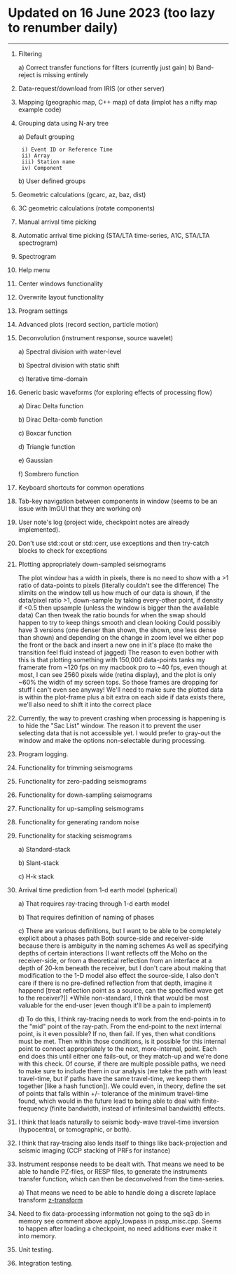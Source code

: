 # Updated on 16 June 2023 (too lazy to renumber daily)
---

1) Filtering

    a) Correct transfer functions for filters (currently just gain)
    b) Band-reject is missing entirely

2) Data-request/download from IRIS (or other server)

3) Mapping (geographic map, C++ map) of data (implot has a nifty map example code)

4) Grouping data using N-ary tree

    a) Default grouping

        i) Event ID or Reference Time
        ii) Array
        iii) Station name
        iv) Component
    b) User defined groups

5) Geometric calculations (gcarc, az, baz, dist)

6) 3C geometric calculations (rotate components)

7) Manual arrival time picking

8) Automatic arrival time picking (STA/LTA time-series, A1C, STA/LTA spectrogram)

9) Spectrogram

10) Help menu

11) Center windows functionality

12) Overwrite layout functionality

13) Program settings

14) Advanced plots (record section, particle motion)

15) Deconvolution (instrument response, source wavelet)

    a) Spectral division with water-level

    b) Spectral division with static shift

    c) Iterative time-domain

16) Generic basic waveforms (for exploring effects of processing flow)

    a) Dirac Delta function

    b) Dirac Delta-comb function

    c) Boxcar function

    d) Triangle function

    e) Gaussian

    f) Sombrero function

17) Keyboard shortcuts for common operations

18) Tab-key navigation between components in window (seems to be an issue with ImGUI that they are working on)

19) User note's log (project wide, checkpoint notes are already implemented).

20) Don't use std::cout or std::cerr, use exceptions and then try-catch blocks to
check for exceptions

21) Plotting appropriately down-sampled seismograms

    The plot window has a width in pixels, there is no need to show with a >1 ratio of
data-points to pixels (literally couldn't see the difference)
The xlimits on the window tell us how much of our data is shown, if the data/pixel
ratio >1, down-sample by taking every-other point, if density if <0.5 then upsample
(unless the window is bigger than the available data)
Can then tweak the ratio bounds for when the swap should happen to try to keep things
smooth and clean looking
Could possibly have 3 versions (one denser than shown, the shown, one less dense than shown)
and depending on the change in zoom level we either pop the front or the back and insert
a new one in it's place (to make the transition feel fluid instead of jagged)
The reason to even bother with this is that plotting something with 150,000 data-points
tanks my framerate from ~120 fps on my macbook pro to ~40 fps, even though at most, I can see
2560 pixels wide (retina display), and the plot is only ~60% the width of my screen tops.
So those frames are dropping for stuff I can't even see anyway!
We'll need to make sure the plotted data is within the plot-frame plus a bit extra on each side
if data exists there, we'll also need to shift it into the correct place

22) Currently, the way to prevent crashing when processing is happening is to hide the
"Sac List" window. The reason it to prevent the user selecting data that is not accessible yet.
I would prefer to gray-out the window and make the options non-selectable during processing.

23) Program logging.

24) Functionality for trimming seismograms

25) Functionality for zero-padding seismograms

26) Functionality for down-sampling seismograms

27) Functionality for up-sampling seismograms

28) Functionality for generating random noise

29) Functionality for stacking seismograms

    a) Standard-stack
    
    b) Slant-stack

    c) H-k stack

30) Arrival time prediction from 1-d earth model (spherical)

    a) That requires ray-tracing through 1-d earth model
    
    b) That requires definition of naming of phases
        
    c) There are various definitions, but I want to be able to be completely explicit about a phases path
        Both source-side and receiver-side because there is ambiguity in the naming schemes
        As well as specifying depths of certain interactions (I want reflects off the Moho on the receiver-side, or from a theoretical reflection from an interface at a depth of 20-km beneath the receiver, but I don't care about making
        that modification to the 1-D model also effect the source-side, I also don't care if there is no pre-defined reflection
        from that depth, imagine it happend [treat reflection point as a source, can the specified wave get to the receiver?])
        *While non-standard, I think that would be most valuable for the end-user (even though it'll be a pain to implement)
    
    d) To do this, I think ray-tracing needs to work from the end-points in to the "mid" point of the ray-path.
        From the end-point to the next internal point, is it even possible? If no, then fail. If yes, then what conditions must be met. Then within those conditions, is it possible for this internal point to connect appropriately to the next, more-internal, point. Each end does this until either one fails-out, or they match-up and we're done with this check.
        Of course, if there are multiple possible paths, we need to make sure to include them in our analysis (we take the path with least travel-time, but if paths have the same travel-time, we keep them together [like a hash function]).
        We could even, in theory, define the set of points that falls within +/- tolerance of the minimum travel-time found, which would in the future lead to being able to deal with finite-frequency (finite bandwidth, instead of infinitesimal bandwidth) effects.

31) I think that leads naturally to seismic body-wave travel-time inversion (hypocentral, or tomographic, or both).

32) I think that ray-tracing also lends itself to things like back-projection and seismic imaging (CCP stacking of PRFs for instance)

33) Instrument response needs to be dealt with. That means we need to be able to handle PZ-files, or RESP files, to generate
the instruments transfer function, which can then be deconvolved from the time-series.

    a) That means we need to be able to handle doing a  discrete laplace transform [z-transform](https://en.wikipedia.org/wiki/Z-transform)

34) Need to fix data-processing information not going to the sq3 db in memory see comment above apply_lowpass in pssp_misc.cpp. Seems to happen after loading a checkpoint, no need additions ever make it into memory.

35) Unit testing.

36) Integration testing.